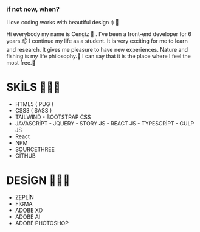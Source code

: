 ### if not now, when?
I love coding works with beautiful design :) 👋

Hi everybody my name is Cengiz 🔭 . I've been a front-end developer for 6 years.📫 I continue my life as a student. It is very exciting for me to learn and research. It gives me pleasure to have new experiences.
Nature and fishing is my life philosophy.💬 I can say that it is the place where I feel the most free.🔭

# SKİLS 🧑🏻‍💻
- HTML5 ( PUG ) 
- CSS3  ( SASS ) 
- TAİLWİND - BOOTSTRAP CSS 
- JAVASCRİPT - JQUERY - STORY JS - REACT JS  - TYPESCRİPT - GULP JS 
- React
- NPM 
- SOURCETHREE
- GİTHUB

# DESİGN 🧑🏻‍💻
- ZEPLİN
- FİGMA
- ADOBE XD
- ADOBE AI
- ADOBE PHOTOSHOP



